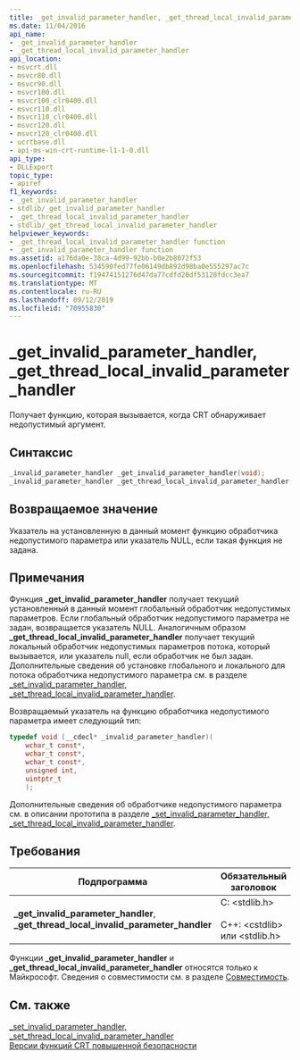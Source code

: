 ```yaml
---
title: _get_invalid_parameter_handler, _get_thread_local_invalid_parameter_handler
ms.date: 11/04/2016
api_name:
- _get_invalid_parameter_handler
- _get_thread_local_invalid_parameter_handler
api_location:
- msvcrt.dll
- msvcr80.dll
- msvcr90.dll
- msvcr100.dll
- msvcr100_clr0400.dll
- msvcr110.dll
- msvcr110_clr0400.dll
- msvcr120.dll
- msvcr120_clr0400.dll
- ucrtbase.dll
- api-ms-win-crt-runtime-l1-1-0.dll
api_type:
- DLLExport
topic_type:
- apiref
f1_keywords:
- _get_invalid_parameter_handler
- stdlib/_get_invalid_parameter_handler
- _get_thread_local_invalid_parameter_handler
- stdlib/_get_thread_local_invalid_parameter_handler
helpviewer_keywords:
- _get_thread_local_invalid_parameter_handler function
- _get_invalid_parameter_handler function
ms.assetid: a176da0e-38ca-4d99-92bb-b0e2b8072f53
ms.openlocfilehash: 534590fed77fe06149db892d98ba0e555297ac7c
ms.sourcegitcommit: f19474151276d47da77cdfd20df53128fdcc3ea7
ms.translationtype: MT
ms.contentlocale: ru-RU
ms.lasthandoff: 09/12/2019
ms.locfileid: "70955830"
---
```

# <a name="_get_invalid_parameter_handler-_get_thread_local_invalid_parameter_handler"></a>_get_invalid_parameter_handler, _get_thread_local_invalid_parameter_handler

Получает функцию, которая вызывается, когда CRT обнаруживает недопустимый аргумент.

## <a name="syntax"></a>Синтаксис

```C
_invalid_parameter_handler _get_invalid_parameter_handler(void);
_invalid_parameter_handler _get_thread_local_invalid_parameter_handler(void);
```

## <a name="return-value"></a>Возвращаемое значение

Указатель на установленную в данный момент функцию обработчика недопустимого параметра или указатель NULL, если такая функция не задана.

## <a name="remarks"></a>Примечания

Функция **_get_invalid_parameter_handler** получает текущий установленный в данный момент глобальный обработчик недопустимых параметров. Если глобальный обработчик недопустимого параметра не задан, возвращается указатель NULL. Аналогичным образом **_get_thread_local_invalid_parameter_handler** получает текущий локальный обработчик недопустимых параметров потока, который вызывается, или указатель null, если обработчик не был задан. Дополнительные сведения об установке глобального и локального для потока обработчика недопустимого параметра см. в разделе [_set_invalid_parameter_handler, _set_thread_local_invalid_parameter_handler](set-invalid-parameter-handler-set-thread-local-invalid-parameter-handler.md).

Возвращаемый указатель на функцию обработчика недопустимого параметра имеет следующий тип:

```C
typedef void (__cdecl* _invalid_parameter_handler)(
    wchar_t const*,
    wchar_t const*,
    wchar_t const*,
    unsigned int,
    uintptr_t
    );
```

Дополнительные сведения об обработчике недопустимого параметра см. в описании прототипа в разделе [_set_invalid_parameter_handler, _set_thread_local_invalid_parameter_handler](set-invalid-parameter-handler-set-thread-local-invalid-parameter-handler.md).

## <a name="requirements"></a>Требования

|Подпрограмма|Обязательный заголовок|
|-------------|---------------------|
|**_get_invalid_parameter_handler**, **_get_thread_local_invalid_parameter_handler**|C: \<stdlib.h><br /><br /> C++: \<cstdlib> или \<stdlib.h>|

Функции **_get_invalid_parameter_handler** и **_get_thread_local_invalid_parameter_handler** относятся только к Майкрософт. Сведения о совместимости см. в разделе [Совместимость](../../c-runtime-library/compatibility.md).

## <a name="see-also"></a>См. также

[_set_invalid_parameter_handler, _set_thread_local_invalid_parameter_handler](set-invalid-parameter-handler-set-thread-local-invalid-parameter-handler.md)<br/>
[Версии функций CRT повышенной безопасности](../../c-runtime-library/security-enhanced-versions-of-crt-functions.md)<br/>

